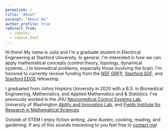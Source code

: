 ```yaml
---
permalink: /
title: "About"
excerpt: "About me"
author_profile: true
redirect_from: 
  - /about/
  - /about.html
---
```


Hi there! My name is Julia and I'm a graduate student in Electrical Engineering at Stanford University. In general, I'm interested in how we can apply mathematical concepts (control theory, topology, dynamical systems...) to biomedical problems, especially those involving the brain. I'm honored to currently receive funding from the [NSF GRFP](https://www.nsfgrfp.org/), [Stanford SGF](https://vpge.stanford.edu/fellowships-funding/sgf), and [Stanford EDGE](https://vpge.stanford.edu/fellowships-funding/enhancing-diversity-graduate) fellowship.

I graduated from Johns Hopkins University in 2020 with a B.S. in Biomedical Engineering, Mathematics, and Applied Mathematics and & Statistics. I've previously worked in the JHU [Neuromedical Control Systems Lab](https://sarmalab.icm.jhu.edu/), University of Washington [Ability and Innovation Lab](https://steelelab.me.uw.edu/), and [Fields Institute for Research in Mathematical Sciences](http://www.fields.utoronto.ca/activities/19-20/2019-fusrp). 

Outside of STEM I enjoy fiction writing, Jane Austen, cooking, reading, and gardening. If any of this sounds interesting to you feel free to [contact me](mailto:jcostac@stanford.edu)! 

